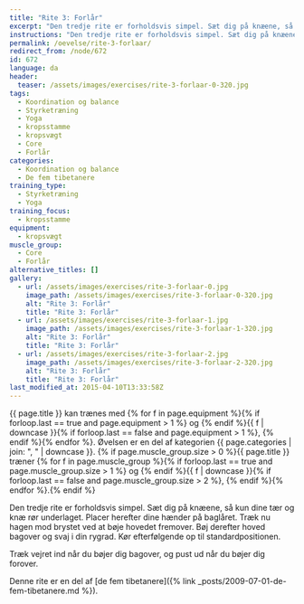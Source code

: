 ```yaml
---
title: "Rite 3: Forlår"
excerpt: "Den tredje rite er forholdsvis simpel. Sæt dig på knæene, så kun dine tær og knæ rør underlaget. Placer herefter dine hænder på baglåret. Træk nu hagen mod brystet ved at bøje hovedet fremover. Bøj derefter hoved bagover og svaj i din rygrad. Kør efterfølgende op til standardpositionen."
instructions: "Den tredje rite er forholdsvis simpel. Sæt dig på knæene, så kun dine tær og knæ rør underlaget. Placer herefter dine hænder på baglåret. Træk nu hagen mod brystet ved at bøje hovedet fremover. Bøj derefter hoved bagover og svaj i din rygrad. Kør efterfølgende op til standardpositionen."
permalink: /oevelse/rite-3-forlaar/
redirect_from: /node/672
id: 672
language: da
header:
  teaser: /assets/images/exercises/rite-3-forlaar-0-320.jpg
tags:
  - Koordination og balance
  - Styrketræning
  - Yoga
  - kropsstamme
  - kropsvægt
  - Core
  - Forlår
categories:
  - Koordination og balance
  - De fem tibetanere
training_type:
  - Styrketræning
  - Yoga
training_focus:
  - kropsstamme
equipment:
  - kropsvægt
muscle_group:
  - Core
  - Forlår
alternative_titles: []
gallery:
  - url: /assets/images/exercises/rite-3-forlaar-0.jpg
    image_path: /assets/images/exercises/rite-3-forlaar-0-320.jpg
    alt: "Rite 3: Forlår"
    title: "Rite 3: Forlår"
  - url: /assets/images/exercises/rite-3-forlaar-1.jpg
    image_path: /assets/images/exercises/rite-3-forlaar-1-320.jpg
    alt: "Rite 3: Forlår"
    title: "Rite 3: Forlår"
  - url: /assets/images/exercises/rite-3-forlaar-2.jpg
    image_path: /assets/images/exercises/rite-3-forlaar-2-320.jpg
    alt: "Rite 3: Forlår"
    title: "Rite 3: Forlår"
last_modified_at: 2015-04-10T13:33:58Z
---
```


{{ page.title }} kan trænes med {% for f in page.equipment %}{% if forloop.last == true and page.equipment > 1 %} og {% endif %}{{ f | downcase  }}{% if forloop.last == false and page.equipment > 1 %}, {% endif %}{% endfor %}. Øvelsen er en del af kategorien {{ page.categories | join: ", " | downcase }}. {% if page.muscle_group.size > 0 %}{{ page.title }} træner {% for f in page.muscle_group %}{% if forloop.last == true and page.muscle_group.size > 1 %} og {% endif %}{{ f | downcase }}{% if forloop.last == false and page.muscle_group.size > 2 %}, {% endif %}{% endfor %}.{% endif %}

Den tredje rite er forholdsvis simpel. Sæt dig på knæene, så kun dine tær og knæ rør underlaget. Placer herefter dine hænder på baglåret. Træk nu hagen mod brystet ved at bøje hovedet fremover. Bøj derefter hoved bagover og svaj i din rygrad. Kør efterfølgende op til standardpositionen.

Træk vejret ind når du bøjer dig bagover, og pust ud når du bøjer dig forover.

Denne rite er en del af [de fem tibetanere]({% link _posts/2009-07-01-de-fem-tibetanere.md %}).
